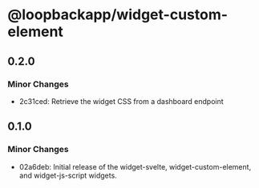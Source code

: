 # @loopbackapp/widget-custom-element

## 0.2.0

### Minor Changes

- 2c31ced: Retrieve the widget CSS from a dashboard endpoint

## 0.1.0

### Minor Changes

- 02a6deb: Initial release of the widget-svelte, widget-custom-element, and widget-js-script widgets.
